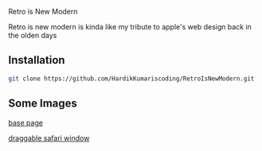  Retro is New Modern

Retro is new modern is kinda like my tribute to apple's web design back in the olden days

## Installation



```bash
git clone https://github.com/HardikKumariscoding/RetroIsNewModern.git
```


## Some Images

[base page](./assets/ss1.PNG)


[draggable safari window](./assets/ss2.PNG)
